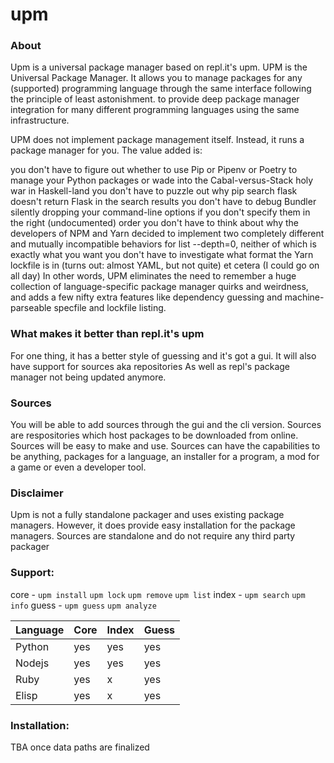 # upm

### About
Upm is a universal package manager based on repl.it's upm.
UPM is the Universal Package Manager. It allows you to manage packages for any (supported) programming language through the same interface following the principle of least astonishment.  to provide deep package manager integration for many different programming languages using the same infrastructure.

UPM does not implement package management itself. Instead, it runs a package manager for you. The value added is:

you don't have to figure out whether to use Pip or Pipenv or Poetry to manage your Python packages or wade into the Cabal-versus-Stack holy war in Haskell-land
you don't have to puzzle out why pip search flask doesn't return Flask in the search results
you don't have to debug Bundler silently dropping your command-line options if you don't specify them in the right (undocumented) order
you don't have to think about why the developers of NPM and Yarn decided to implement two completely different and mutually incompatible behaviors for list --depth=0, neither of which is exactly what you want
you don't have to investigate what format the Yarn lockfile is in (turns out: almost YAML, but not quite)
et cetera (I could go on all day)
In other words, UPM eliminates the need to remember a huge collection of language-specific package manager quirks and weirdness, and adds a few nifty extra features like dependency guessing and machine-parseable specfile and lockfile listing.

### What makes it better than repl.it's upm
For one thing, it has a better style of guessing and it's got a gui. 
It will also have support for sources aka repositories
As well as repl's package manager not being updated anymore.

### Sources
You will be able to add sources through the gui and the cli version.
Sources are respositories which host packages to be downloaded from online.
Sources will be easy to make and use.
Sources can have the capabilities to be anything, packages for a language, an installer for a program, a mod for a game or even a developer tool.

### Disclaimer
Upm is not a fully standalone packager and uses existing package managers. However, it does provide easy installation for the package managers.
Sources are standalone and do not require any third party packager

### Support:
core - `upm install` `upm lock` `upm remove` `upm list`
index - `upm search` `upm info`
guess - `upm guess` `upm analyze`

| Language | Core | Index | Guess |
|----------|------|-------|-------|
| Python   | yes  | yes   | yes   |
| Nodejs   | yes  | yes   | yes   |
| Ruby     | yes  |  x    | yes   |
| Elisp    | yes  |  x    | yes   |

### Installation:
TBA once data paths are finalized
